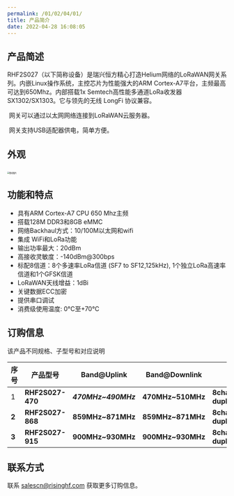 ```yaml
---
permalink: /01/02/04/01/
title: 产品简介
date: 2022-04-28 16:08:05
---
```


## 产品简述

​		RHF2S027（以下简称设备）是瑞兴恒方精心打造Helium网络的LoRaWAN网关系列。内嵌Linux操作系统，主控芯片为性能强大的ARM Cortex-A7平台，主频最高可达到650Mhz。内部搭载1x Semtech高性能多通道LoRa收发器SX1302/SX1303。它与领先的无线 LongFi 协议兼容。

​		网关可以通过以太网网络连接到LoRaWAN云服务器。

​		网关支持USB适配器供电，简单方便。

## 外观

​	<img src="https://risinghf-wiki.oss-cn-shenzhen.aliyuncs.com/upload/img/3f3ca66df5f87caf29afa7b96b7b4247.png" alt="整机图片" style="zoom:30%;" />

## 功能和特点

- 具有ARM Cortex-A7 CPU 650 Mhz主频
- 搭载128M DDR3和8GB eMMC
- 网络Backhaul方式：10/100M以太网和wifi
- 集成 WiFi和LoRa功能
- 输出功率最大：20dBm
- 高接收灵敏度：-140dBm@300bps
- 标配8信道：8个多速率LoRa信道 (SF7 to SF12,125kHz), 1个独立LoRa高速率信道和1个GFSK信道
- LoRaWAN天线增益：1dBi
- 关键数据ECC加密
-  提供串口调试
- 消费级使用温度: 0°C至+70°C


## 订购信息

该产品不同规格、子型号和对应说明

| 序号  | 产品型号         | Band@Uplink         | Band@Downlink     | 规格                     |
| ----- | ---------------- | ------------------- | ----------------- | ------------------------ |
| 1     | **RHF2S027-470** | ***470MHz~490MHz*** | **470MHz~510MHz** | **8channel/Half duplex** |
| **2** | **RHF2S027-868** | **859MHz~871MHz**   | **859MHz~871MHz** | **8channel/Half duplex** |
| **3** | **RHF2S027-915** | **900MHz~930MHz**   | **900MHz~930MHz** | **8channel/Half duplex** |

## 联系方式

联系 salescn@risinghf.com 获取更多订购信息。







